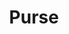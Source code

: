 ---
layout: product-page
category: womens
title: Purse
meta: Women's purse page with price and description
name: Purse
image: purse.jpg
price: $24.99
details: This pinkish beige purse is made of genuine leather and has a nice flat bottom so you can place it down anywhere without tipping it over and spilling its contents. Zipper closure is at the top, with three interior pockets.
---